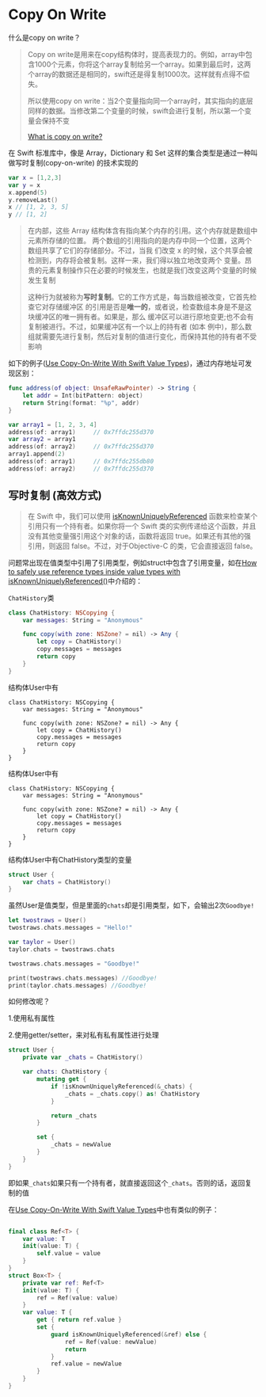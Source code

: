 # Copy On Write

什么是copy on write？

> Copy on write是用来在copy结构体时，提高表现力的。例如，array中包含1000个元素，你将这个array复制给另一个array。如果到最后时，这两个array的数据还是相同的，swift还是得复制1000次。这样就有点得不偿失。
>
> 所以使用copy on write：当2个变量指向同一个array时，其实指向的底层同样的数据。当修改第二个变量的时候，swift会进行复制，所以第一个变量会保持不变
>
> [What is copy on write?](<https://www.hackingwithswift.com/example-code/language/what-is-copy-on-write>)

在 Swift 标准库中，像是 Array，Dictionary 和 Set 这样的集合类型是通过一种叫做写时复制(copy-on-write) 的技术实现的

```swift
var x = [1,2,3]
var y = x
x.append(5)
y.removeLast()
x // [1, 2, 3, 5]
y // [1, 2]
```

>在内部，这些 Array 结构体含有指向某个内存的引用。这个内存就是数组中元素所存储的位置。
>两个数组的引用指向的是内存中同一个位置，这两个数组共享了它们的存储部分。不过，当我
>们改变 x 的时候，这个共享会被检测到，内存将会被复制。这样一来，我们得以独立地改变两个
>变量。昂贵的元素复制操作只在必要的时候发生，也就是我们改变这两个变量的时候发生复制
>
>这种行为就被称为**写时复制**。它的工作方式是，每当数组被改变，它首先检查它对存储缓冲区
>的引用是否是**唯一的**，或者说，检查数组本身是不是这块缓冲区的唯一拥有者。如果是，那么
>缓冲区可以进行原地变更;也不会有复制被进行。不过，如果缓冲区有一个以上的持有者 (如本
>例中)，那么数组就需要先进行复制，然后对复制的值进行变化，而保持其他的持有者不受影响



如下的例子([Use Copy-On-Write With Swift Value Types](<https://dzone.com/articles/use-copy-on-write-with-swift-value-types-1>))，通过内存地址可发现区别：

```swift
func address(of object: UnsafeRawPointer) -> String {
    let addr = Int(bitPattern: object)
    return String(format: "%p", addr)
}

var array1 = [1, 2, 3, 4]
address(of: array1)     // 0x7ffdc255d370
var array2 = array1
address(of: array2)     // 0x7ffdc255d370
array1.append(2)
address(of: array1)     // 0x7ffdc255db80
address(of: array2)     // 0x7ffdc255d370
```



## 写时复制 **(**高效方式**)**

> 在 Swift 中，我们可以使用 [isKnownUniquelyReferenced](<https://developer.apple.com/documentation/swift/2429905-isknownuniquelyreferenced>) 函数来检查某个引用只有一个持有者。如果你将一个 Swift 类的实例传递给这个函数，并且没有其他变量强引用这个对象的话，函数将返回 true。如果还有其他的强引用，则返回 false。不过，对于Objective-C 的类，它会直接返回 false。

问题常出现在值类型中引用了引用类型，例如struct中包含了引用变量，如在[How to safely use reference types inside value types with isKnownUniquelyReferenced()](<https://www.hackingwithswift.com/example-code/language/how-to-safely-use-reference-types-inside-value-types-with-isknownuniquelyreferenced>)中介绍的：

 `ChatHistory`类

```swift
class ChatHistory: NSCopying {
    var messages: String = "Anonymous"

    func copy(with zone: NSZone? = nil) -> Any {
        let copy = ChatHistory()
        copy.messages = messages
        return copy
    }
}
```

结构体User中有

```
class ChatHistory: NSCopying {
    var messages: String = "Anonymous"

    func copy(with zone: NSZone? = nil) -> Any {
        let copy = ChatHistory()
        copy.messages = messages
        return copy
    }
}
```

结构体User中有

```
class ChatHistory: NSCopying {
    var messages: String = "Anonymous"

    func copy(with zone: NSZone? = nil) -> Any {
        let copy = ChatHistory()
        copy.messages = messages
        return copy
    }
}
```

结构体User中有ChatHistory类型的变量

```swift
struct User {
    var chats = ChatHistory()
}
```

虽然User是值类型，但是里面的`chats`却是引用类型，如下，会输出2次`Goodbye!`

```swift
let twostraws = User()
twostraws.chats.messages = "Hello!"

var taylor = User()
taylor.chats = twostraws.chats

twostraws.chats.messages = "Goodbye!"

print(twostraws.chats.messages) //Goodbye!
print(taylor.chats.messages) //Goodbye!
```



如何修改呢？

1.使用私有属性

2.使用getter/setter，来对私有私有属性进行处理



```swift
struct User {
    private var _chats = ChatHistory()

    var chats: ChatHistory {
        mutating get {
            if !isKnownUniquelyReferenced(&_chats) {
                _chats = _chats.copy() as! ChatHistory
            }

            return _chats
        }

        set {
            _chats = newValue
        }
    }
}
```



即如果`_chats`如果只有一个持有者，就直接返回这个`_chats`。否则的话，返回复制的值



在[Use Copy-On-Write With Swift Value Types](<https://dzone.com/articles/use-copy-on-write-with-swift-value-types-1>)中也有类似的例子：



```swift

final class Ref<T> {
    var value: T
    init(value: T) {
        self.value = value
    }
}
struct Box<T> {
    private var ref: Ref<T>
    init(value: T) {
        ref = Ref(value: value)
    }
    var value: T {
        get { return ref.value }
        set {
            guard isKnownUniquelyReferenced(&ref) else {
                ref = Ref(value: newValue)
                return
            }
            ref.value = newValue
        }
    }
}
```


